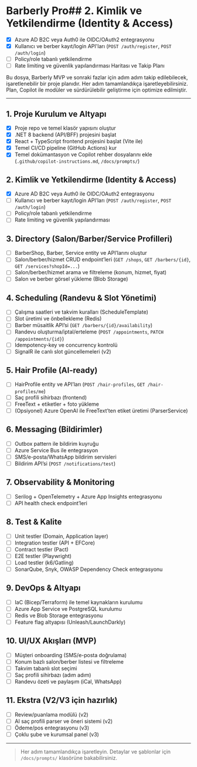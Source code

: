 # Barberly Pro## 2. Kimlik ve Yetkilendirme (Identity & Access)

- [x] Azure AD B2C veya Auth0 ile OIDC/OAuth2 entegrasyonu
- [x] Kullanıcı ve berber kayıt/login API'ları (`POST /auth/register`, `POST /auth/login`)
- [ ] Policy/role tabanlı yetkilendirme
- [ ] Rate limiting ve güvenlik yapılandırması Haritası ve Takip Planı

Bu dosya, Barberly MVP ve sonraki fazlar için adım adım takip edilebilecek, işaretlenebilir bir proje planıdır. Her adım tamamlandıkça işaretleyebilirsiniz. Plan, Copilot ile modüler ve sürdürülebilir geliştirme için optimize edilmiştir.

---

## 1. Proje Kurulum ve Altyapı

- [x] Proje repo ve temel klasör yapısını oluştur
- [x] .NET 8 backend (API/BFF) projesini başlat
- [x] React + TypeScript frontend projesini başlat (Vite ile)
- [x] Temel CI/CD pipeline (GitHub Actions) kur
- [x] Temel dokümantasyon ve Copilot rehber dosyalarını ekle (`.github/copilot-instructions.md`, `/docs/prompts/`)

## 2. Kimlik ve Yetkilendirme (Identity & Access)

- [x] Azure AD B2C veya Auth0 ile OIDC/OAuth2 entegrasyonu
- [ ] Kullanıcı ve berber kayıt/login API’ları (`POST /auth/register`, `POST /auth/login`)
- [ ] Policy/role tabanlı yetkilendirme
- [ ] Rate limiting ve güvenlik yapılandırması

## 3. Directory (Salon/Barber/Service Profilleri)

- [ ] BarberShop, Barber, Service entity ve API’larını oluştur
- [ ] Salon/berber/hizmet CRUD endpoint’leri (`GET /shops`, `GET /barbers/{id}`, `GET /services?shopId=...`)
- [ ] Salon/berber/hizmet arama ve filtreleme (konum, hizmet, fiyat)
- [ ] Salon ve berber görsel yükleme (Blob Storage)

## 4. Scheduling (Randevu & Slot Yönetimi)

- [ ] Çalışma saatleri ve takvim kuralları (ScheduleTemplate)
- [ ] Slot üretimi ve önbellekleme (Redis)
- [ ] Barber müsaitlik API’si (`GET /barbers/{id}/availability`)
- [ ] Randevu oluşturma/iptal/erteleme (`POST /appointments`, `PATCH /appointments/{id}`)
- [ ] Idempotency-key ve concurrency kontrolü
- [ ] SignalR ile canlı slot güncellemeleri (v2)

## 5. Hair Profile (AI-ready)

- [ ] HairProfile entity ve API’ları (`POST /hair-profiles`, `GET /hair-profiles/me`)
- [ ] Saç profili sihirbazı (frontend)
- [ ] FreeText + etiketler + foto yükleme
- [ ] (Opsiyonel) Azure OpenAI ile FreeText’ten etiket üretimi (ParserService)

## 6. Messaging (Bildirimler)

- [ ] Outbox pattern ile bildirim kuyruğu
- [ ] Azure Service Bus ile entegrasyon
- [ ] SMS/e-posta/WhatsApp bildirim servisleri
- [ ] Bildirim API’si (`POST /notifications/test`)

## 7. Observability & Monitoring

- [ ] Serilog + OpenTelemetry + Azure App Insights entegrasyonu
- [ ] API health check endpoint’leri

## 8. Test & Kalite

- [ ] Unit testler (Domain, Application layer)
- [ ] Integration testler (API + EFCore)
- [ ] Contract testler (Pact)
- [ ] E2E testler (Playwright)
- [ ] Load testler (k6/Gatling)
- [ ] SonarQube, Snyk, OWASP Dependency Check entegrasyonu

## 9. DevOps & Altyapı

- [ ] IaC (Bicep/Terraform) ile temel kaynakların kurulumu
- [ ] Azure App Service ve PostgreSQL kurulumu
- [ ] Redis ve Blob Storage entegrasyonu
- [ ] Feature flag altyapısı (Unleash/LaunchDarkly)

## 10. UI/UX Akışları (MVP)

- [ ] Müşteri onboarding (SMS/e-posta doğrulama)
- [ ] Konum bazlı salon/berber listesi ve filtreleme
- [ ] Takvim tabanlı slot seçimi
- [ ] Saç profili sihirbazı (adım adım)
- [ ] Randevu özeti ve paylaşım (iCal, WhatsApp)

## 11. Ekstra (V2/V3 için hazırlık)

- [ ] Review/puanlama modülü (v2)
- [ ] AI saç profili parser ve öneri sistemi (v2)
- [ ] Ödeme/pos entegrasyonu (v3)
- [ ] Çoklu şube ve kurumsal panel (v3)

---

> Her adım tamamlandıkça işaretleyin. Detaylar ve şablonlar için `/docs/prompts/` klasörüne bakabilirsiniz.
